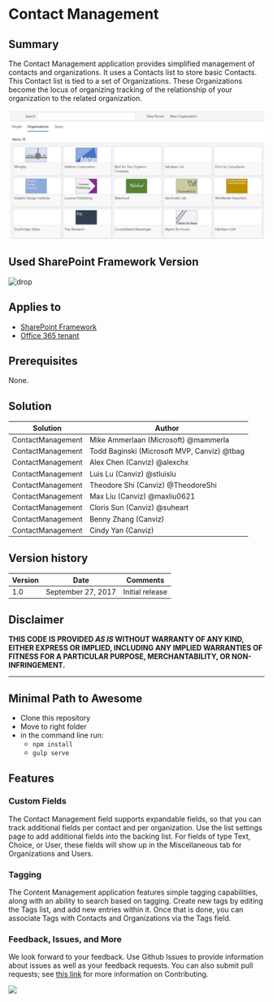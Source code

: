 # Contact Management

## Summary
The Contact Management application provides simplified management of contacts and organizations.  It uses a Contacts list to store basic Contacts.  This Contact list is tied to a set of Organizations.  These Organizations become the locus of organizing tracking of the relationship of your organization to the related organization.

![Contact Management Screenshot](./assets/contactmanagement.png)

## Used SharePoint Framework Version 
![drop](https://img.shields.io/badge/version-v1.0-green.svg)

## Applies to

* [SharePoint Framework](https://dev.office.com/sharepoint)
* [Office 365 tenant](https://dev.office.com/sharepoint/docs/spfx/set-up-your-development-environment)

## Prerequisites
 
None.

## Solution

Solution                     | Author                                     			|
---------------------------- | ---------------------------------------------------- |
ContactManagement            | Mike Ammerlaan (Microsoft) @mammerla                 |
ContactManagement            | Todd Baginski (Microsoft MVP, Canviz) @tbag          |
ContactManagement            | Alex Chen (Canviz) @alexchx  						|
ContactManagement            | Luis Lu (Canviz) @stluislu   						|
ContactManagement            | Theodore Shi (Canviz) @TheodoreShi                   |
ContactManagement            | Max Liu (Canviz) @maxliu0621 						|
ContactManagement            | Cloris Sun (Canviz) @suheart                         |
ContactManagement            | Benny Zhang (Canviz)                                 |
ContactManagement            | Cindy Yan (Canviz)                                   |

## Version history

Version  | Date               | Comments
-------- | ------------------ | --------
1.0      | September 27, 2017 | Initial release

## Disclaimer
**THIS CODE IS PROVIDED *AS IS* WITHOUT WARRANTY OF ANY KIND, EITHER EXPRESS OR IMPLIED, INCLUDING ANY IMPLIED WARRANTIES OF FITNESS FOR A PARTICULAR PURPOSE, MERCHANTABILITY, OR NON-INFRINGEMENT.**

---

## Minimal Path to Awesome

- Clone this repository
- Move to right folder
- in the command line run:
  - `npm install`
  - `gulp serve`

## Features

### Custom Fields

The Contact Management field supports expandable fields, so that you can track additional fields per contact and per organization.  Use the list settings page to add additional fields into the backing list.  For fields of type Text, Choice, or User, these fields will show up in the Miscellaneous tab for Organizations and Users.

### Tagging

The Content Management application features simple tagging capabilities, along with an ability to search based on tagging.  Create new tags by editing the Tags list, and add new entries within it.  Once that is done, you can associate Tags with Contacts and Organizations via the Tags field.

### Feedback, Issues, and More

We look forward to your feedback. Use Github Issues to provide information about issues as well as your feedback requests.  You can also submit pull requests; see [this link](../../.github/CONTRIBUTING.md) for more information on Contributing.

<img src="https://telemetry.sharepointpnp.com/sp-dev-solutions/solutions/contactmanagement" />
